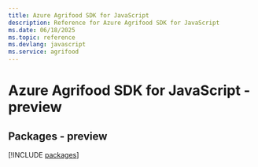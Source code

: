 ```yaml
---
title: Azure Agrifood SDK for JavaScript
description: Reference for Azure Agrifood SDK for JavaScript
ms.date: 06/18/2025
ms.topic: reference
ms.devlang: javascript
ms.service: agrifood
---
```

# Azure Agrifood SDK for JavaScript - preview
## Packages - preview
[!INCLUDE [packages](agrifood-index.md)]